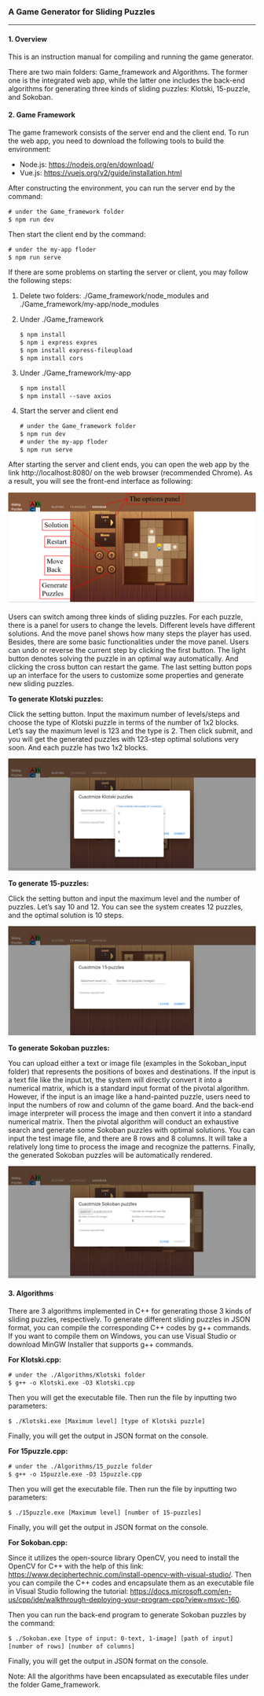### A Game Generator for Sliding Puzzles

---

#### 1. Overview

This is an instruction manual for compiling and running the game generator. 

There are two main folders: Game_framework and Algorithms. The former one is the integrated web app, while the latter one includes the back-end algorithms for generating three kinds of sliding puzzles: Klotski, 15-puzzle, and Sokoban. 

#### 2. Game Framework

The game framework consists of the server end and the client end. To run the web app, you need to download the following tools to build the environment:

- Node.js: https://nodejs.org/en/download/
- Vue.js: https://vuejs.org/v2/guide/installation.html

After constructing the environment, you can run the server end by the command:

```
# under the Game_framework folder 
$ npm run dev
```

Then start the client end by the command:

```
# under the my-app floder
$ npm run serve
```

If there are some problems on starting the server or client, you may follow the following steps: 

1. Delete two folders: ./Game_framework/node_modules and ./Game_framework/my-app/node_modules

2. Under ./Game_framework

   ```
   $ npm install
   $ npm i express expres
   $ npm install express-fileupload
   $ npm install cors
   ```

3. Under ./Game_framework/my-app

   ```
   $ npm install
   $ npm install --save axios
   ```

4. Start the server and client end

   ```
   # under the Game_framework folder 
   $ npm run dev
   # under the my-app floder
   $ npm run serve
   ```

After starting the server and client ends, you can open the web app by the link http://localhost:8080/ on the web browser (recommended Chrome). As a result, you will see the front-end interface as following:

![frontend](frontend.png)

Users can switch among three kinds of sliding puzzles. For each puzzle, there is a panel for users to change the levels. Different levels have different solutions. And the move panel shows how many steps the player has used. Besides, there are some basic functionalities under the move panel. Users can undo or reverse the current step by clicking the first button. The light button denotes solving the puzzle in an optimal way automatically. And clicking the cross button can restart the game. The last setting button pops up an interface for the users to customize some properties and generate new sliding puzzles. 

**To generate Klotski puzzles:**

Click the setting button. Input the maximum number of levels/steps and choose the type of Klotski puzzle in terms of the number of 1x2 blocks. Let’s say the maximum level is 123 and the type is 2. Then click submit, and you will get the generated puzzles with 123-step optimal solutions very soon. And each puzzle has two 1x2 blocks. 

![Klotski_gen](Klotski_gen.png)

**To generate 15-puzzles:**

Click the setting button and input the maximum level and the number of puzzles. Let’s say 10 and 12. You can see the system creates 12 puzzles, and the optimal solution is 10 steps. 

![15_puzzle_gen](15_puzzle_gen.png)

**To generate Sokoban puzzles:**

You can upload either a text or image file (examples in the Sokoban_input folder) that represents the positions of boxes and destinations. If the input is a text file like the input.txt, the system will directly convert it into a numerical matrix, which is a standard input format of the pivotal algorithm. However, if the input is an image like a hand-painted puzzle, users need to input the numbers of row and column of the game board. And the back-end image interpreter will process the image and then convert it into a standard numerical matrix. Then the pivotal algorithm will conduct an exhaustive search and generate some Sokoban puzzles with optimal solutions. You can input the test image file, and there are 8 rows and 8 columns. It will take a relatively long time to process the image and recognize the patterns. Finally, the generated Sokoban puzzles will be automatically rendered. 

![Sokoban_gen](Sokoban_gen.png)

#### 3. Algorithms

There are 3 algorithms implemented in C++ for generating those 3 kinds of sliding puzzles, respectively. To generate different sliding puzzles in JSON format, you can compile the corresponding C++ codes by g++ commands. If you want to compile them on Windows, you can use Visual Studio or download MinGW Installer that supports g++ commands. 

**For Klotski.cpp:**

```
# under the ./Algorithms/Klotski folder 
$ g++ -o Klotski.exe -O3 Klotski.cpp
```

Then you will get the executable file. Then run the file by inputting two parameters:

```
$ ./Klotski.exe [Maximum level] [type of Klotski puzzle]
```

Finally, you will get the output in JSON format on the console.

**For 15puzzle.cpp:**

```
# under the ./Algorithms/15_puzzle folder 
$ g++ -o 15puzzle.exe -O3 15puzzle.cpp
```

Then you will get the executable file. Then run the file by inputting two parameters:

```
$ ./15puzzle.exe [Maximum level] [number of 15-puzzles]
```

Finally, you will get the output in JSON format on the console.

**For Sokoban.cpp:**

Since it utilizes the open-source library OpenCV, you need to install the OpenCV for C++ with the help of this link: https://www.deciphertechnic.com/install-opencv-with-visual-studio/. Then you can compile the C++ codes and encapsulate them as an executable file in Visual Studio following the tutorial: https://docs.microsoft.com/en-us/cpp/ide/walkthrough-deploying-your-program-cpp?view=msvc-160. 

Then you can run the back-end program to generate Sokoban puzzles by the command:

```
$ ./Sokoban.exe [type of input: 0-text, 1-image] [path of input] [number of rows] [number of columns]
```

Finally,  you will get the output in JSON format on the console.

Note: All the algorithms have been encapsulated as executable files under the folder Game_framework. 
